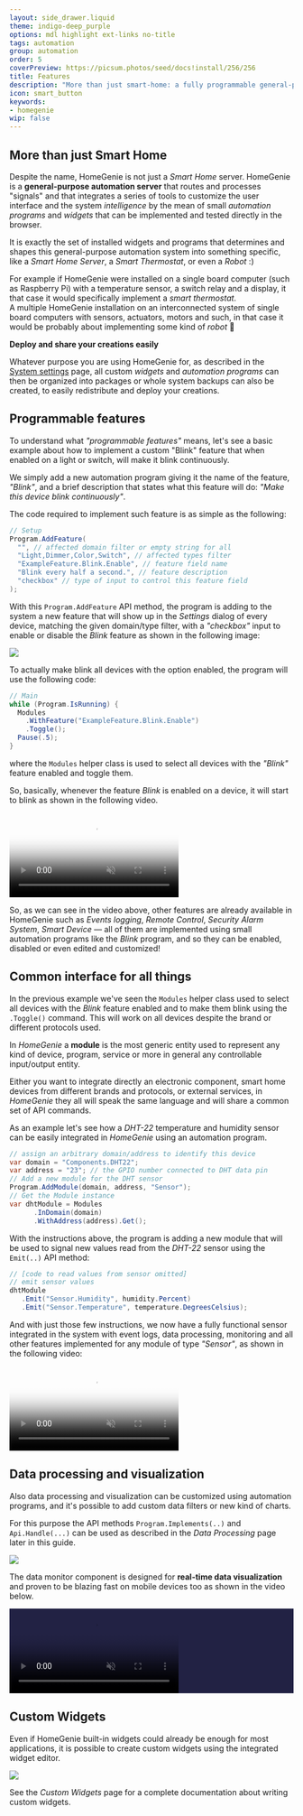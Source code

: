 ```yaml
---
layout: side_drawer.liquid
theme: indigo-deep_purple
options: mdl highlight ext-links no-title
tags: automation
group: automation
order: 5
coverPreview: https://picsum.photos/seed/docs!install/256/256
title: Features
description: "More than just smart-home: a fully programmable general-purpose automation system."
icon: smart_button
keywords:
- homegenie
wip: false
---
```


## More than just Smart Home

Despite the name, HomeGenie is not just a *Smart Home* server.
HomeGenie is a **general-purpose automation server** that routes and processes "signals"
and that integrates a series of tools to customize the user interface and the system
*intelligence* by the mean of small *automation programs* and *widgets* that can be
implemented and tested directly in the browser.

It is exactly the set of installed widgets and programs that determines and shapes this
general-purpose automation system into something specific, like a *Smart Home Server*,
a *Smart Thermostat*, or even a *Robot* :)


For example if HomeGenie were installed on a single board computer (such as Raspberry Pi)
with a temperature sensor, a switch relay and a display, it that case it would specifically
implement a *smart thermostat*.  
A multiple HomeGenie installation on an interconnected
system of single board computers with sensors, actuators, motors and such, in that case it
would be probably about implementing some kind of *robot* 🤖

**Deploy and share your creations easily**

Whatever purpose you are using HomeGenie for, as described in the [System settings](../../settings) page,
all custom *widgets* and *automation programs* can then be organized into packages or whole system backups
can also be created, to easily redistribute and deploy your creations.


## Programmable features

To understand what *"programmable features"* means, let's see a basic example
about how to implement a custom "Blink" feature that when enabled on a light
or switch, will make it blink continuously.

We simply add a new automation program giving it the name of the feature, *"Blink"*,
and a brief description that states what this feature will do: *"Make this device
blink continuously"*.

The code required to implement such feature is as simple as the following: 

```csharp
// Setup
Program.AddFeature(
  "", // affected domain filter or empty string for all
  "Light,Dimmer,Color,Switch", // affected types filter
  "ExampleFeature.Blink.Enable", // feature field name
  "Blink every half a second.", // feature description
  "checkbox" // type of input to control this feature field
);
```

With this `Program.AddFeature` API method, the program is adding to the
system a new feature that will show up in the *Settings* dialog of every 
device, matching the given domain/type filter, with a *"checkbox"* input
to enable or disable the *Blink* feature as shown in the following image:


<div class="media-container">
    <img src="images/add_feature_01.png">
</div>

To actually make blink all devices with the option enabled, the program
will use the following code:

```csharp
// Main
while (Program.IsRunning) {
  Modules
    .WithFeature("ExampleFeature.Blink.Enable")
    .Toggle();
  Pause(.5);
}
```

where the `Modules` helper class is used to select all devices with
the *"Blink"* feature enabled and toggle them.  

So, basically, whenever the feature *Blink* is enabled on a device, it will start to blink as
shown in the following video.

<div class="media-container">

  <video id="video1" src="images/features_example_blink.webm"
       controls muted
       poster="images/features_example_blink.png"
       style="max-width:100%;"></video>

</div>
<script type="text/javascript">
const video1 = document.getElementById('video1');       
video1.addEventListener('ended',function(){
    video1.load();     
},false);
</script>


So, as we can see in the video above, other features are already available in
HomeGenie such as *Events logging*, *Remote Control*, *Security Alarm System*,
*Smart Device* &mdash;
all of them are implemented using small automation programs like the *Blink*
program, and so they can be enabled, disabled or even edited and customized!


## Common interface for all things

In the previous example we've seen the `Modules` helper class
used to select all devices with the *Blink* feature enabled and
to make them blink using the `.Toggle()` command.
This will work on all devices despite the brand or different
protocols used. 


<div class="note-box">
In <em>HomeGenie</em> a <strong>module</strong> is the most generic entity used to represent any kind of device,
program, service or more in general any controllable input/output entity.
</div>


Either you want to integrate directly an electronic component, smart home
devices from different brands and protocols, or external services, in
*HomeGenie* they all will speak the same language and will share a
common set of API commands.

As an example let's see how a *DHT-22* temperature and humidity sensor can be
easily integrated in *HomeGenie* using an automation program.

```csharp
// assign an arbitrary domain/address to identify this device
var domain = "Components.DHT22";
var address = "23"; // the GPIO number connected to DHT data pin
// Add a new module for the DHT sensor
Program.AddModule(domain, address, "Sensor");
// Get the Module instance
var dhtModule = Modules
      .InDomain(domain)
      .WithAddress(address).Get();
```

With the instructions above, the program is adding a new module that will be used
to signal new values read from the *DHT-22* sensor using the `Emit(..)` API method:

```csharp
// [code to read values from sensor omitted]
// emit sensor values
dhtModule
   .Emit("Sensor.Humidity", humidity.Percent)
   .Emit("Sensor.Temperature", temperature.DegreesCelsius);
```

And with just those few instructions, we now have a fully functional sensor integrated
in the system with event logs, data processing, monitoring and all other features implemented
for any module of type *"Sensor"*, as shown in the following video:


<div class="media-container">

  <video id="video2" src="images/features_modules_api.webm"
       controls muted
       poster="images/features_modules_api.png"
       style="max-width:100%;"></video>

</div>
<script type="text/javascript">
const video2 = document.getElementById('video2');       
video2.addEventListener('ended',function(){
    video2.load();     
},false);
</script>






## Data processing and visualization

Also data processing and visualization can be customized using automation programs, and it's
possible to add custom data filters or new kind of charts.

For this purpose the API methods `Program.Implements(..)` and `Api.Handle(...)` can be used
as described in the *Data Processing* page later in this guide.


<div class="media-container">
    <img src="images/features_custom_charts.png">
</div>


The data monitor component is designed for 
**real-time data visualization** and proven to be 
blazing fast on mobile devices too as shown in the video
below.

<div class="media-container" style="background: #224">

  <video id="video3" src="images/features_data_visualization.webm"
       controls muted
       poster="images/features_data_visualization.png"
       style="max-width:100%; max-height: 560px"></video>

</div>
<script type="text/javascript">
const video3 = document.getElementById('video2');       
video3.addEventListener('ended',function(){
    video3.load();     
},false);
</script>


## Custom Widgets

Even if HomeGenie built-in widgets could already be enough 
for most applications, it is possible to create custom widgets
using the integrated widget editor.

<div class="media-container">
    <img src="images/features_custom_widget.png">
</div>

See the *Custom Widgets* page for a complete documentation about
writing custom widgets.
